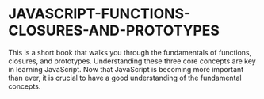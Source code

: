 # JAVASCRIPT-FUNCTIONS-CLOSURES-AND-PROTOTYPES
This is a short book that walks you through the fundamentals of functions, closures, and prototypes. Understanding these three core concepts are key in learning JavaScript. Now that JavaScript is becoming more important than ever, it is crucial to have a good understanding of the fundamental concepts.
